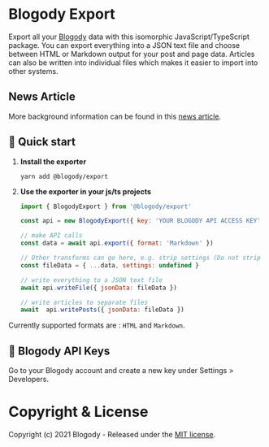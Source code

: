 # Blogody Export

Export all your [Blogody](https://www.blogody.com) data with this isomorphic JavaScript/TypeScript package. You can export everything into a JSON text file and choose between HTML or Markdown output for your post and page data. Articles can also be written into individual files which makes it easier to import into other systems.

## News Article

More background information can be found in this [news article](https://www.blogody.com/news/how-to-export-your-blogody-blogs).

## 🚀 Quick start

1.  **Install the exporter**

    ```shell
    yarn add @blogody/export
    ```

2.  **Use the exporter in your js/ts projects**

    ```javascript
    import { BlogodyExport } from '@blogody/export'

    const api = new BlogodyExport({ key: 'YOUR BLOGODY API ACCESS KEY' })

    // make API calls
    const data = await api.export({ format: 'Markdown' })

    // Other transforms can go here, e.g. strip settings (Do not strip the blogody section!)
    const fileData = { ...data, settings: undefined }

    // write everything to a JSON text file
    await api.writeFile({ jsonData: fileData })

    // write articles to separate files
    await  api.writePosts({ jsonData: fileData })
    
    ```

Currently supported formats are : `HTML` and `Markdown`.

## 🔑 Blogody API Keys

Go to your Blogody account and create a new key under Settings > Developers.

# Copyright & License

Copyright (c) 2021 Blogody - Released under the [MIT license](LICENSE).
